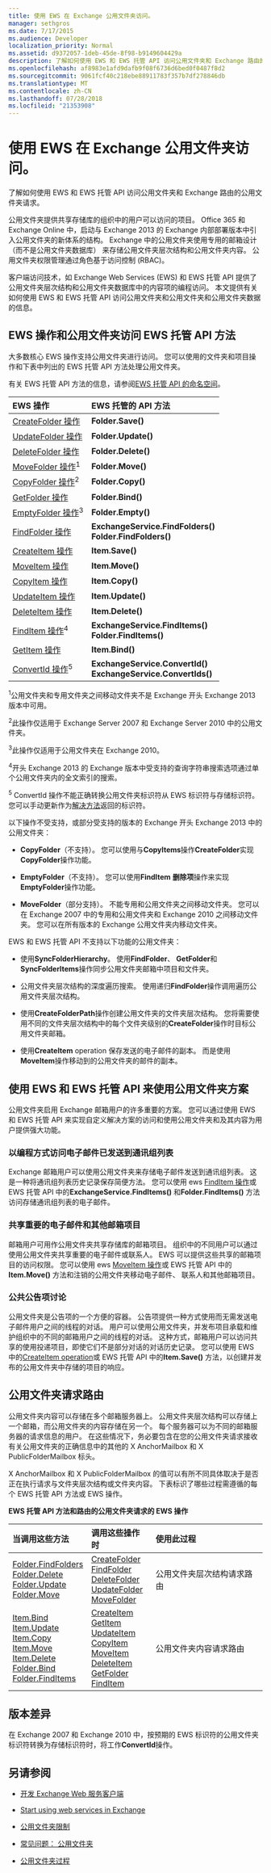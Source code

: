 ```yaml
---
title: 使用 EWS 在 Exchange 公用文件夹访问。
manager: sethgros
ms.date: 7/17/2015
ms.audience: Developer
localization_priority: Normal
ms.assetid: d9372057-1deb-45de-8f98-b9149604429a
description: 了解如何使用 EWS 和 EWS 托管 API 访问公用文件夹和 Exchange 路由的公用文件夹请求。
ms.openlocfilehash: af8983e1afd9dafb9f08f6736d6bed0f0487f8d2
ms.sourcegitcommit: 9061fcf40c218ebe88911783f357b7df278846db
ms.translationtype: MT
ms.contentlocale: zh-CN
ms.lasthandoff: 07/28/2018
ms.locfileid: "21353908"
---
```

# <a name="public-folder-access-with-ews-in-exchange"></a>使用 EWS 在 Exchange 公用文件夹访问。

了解如何使用 EWS 和 EWS 托管 API 访问公用文件夹和 Exchange 路由的公用文件夹请求。
  
公用文件夹提供共享存储库的组织中的用户可以访问的项目。 Office 365 和 Exchange Online 中，启动与 Exchange 2013 的 Exchange 内部部署版本中引入公用文件夹的新体系的结构。 Exchange 中的公用文件夹使用专用的邮箱设计 （而不是公用文件夹数据库） 来存储公用文件夹层次结构和公用文件夹内容。 公用文件夹权限管理通过角色基于访问控制 (RBAC)。
  
客户端访问技术，如 Exchange Web Services (EWS) 和 EWS 托管 API 提供了公用文件夹层次结构和公用文件夹数据库中的内容项的编程访问。 本文提供有关如何使用 EWS 和 EWS 托管 API 访问公用文件夹和公用文件夹和公用文件夹数据的信息。 
  
## <a name="ews-operations-and-ews-managed-api-methods-for-public-folder-access"></a>EWS 操作和公用文件夹访问 EWS 托管 API 方法
<a name="bk_functionality"> </a>

大多数核心 EWS 操作支持公用文件夹进行访问。 您可以使用的文件夹和项目操作和下表中列出的 EWS 托管 API 方法处理公用文件夹。
  
有关 EWS 托管 API 方法的信息，请参阅[EWS 托管 API 的命名空间](http://msdn.microsoft.com/en-us/library/jj220535%28v=exchg.80%29.aspx)。
  
|**EWS 操作**|**EWS 托管的 API 方法**|
|:-----|:-----|
|[CreateFolder 操作](http://msdn.microsoft.com/library/6f6c334c-b190-4e55-8f0a-38f2a018d1b3%28Office.15%29.aspx) <br/> |**Folder.Save()** <br/> |
|[UpdateFolder 操作](http://msdn.microsoft.com/library/3494c996-b834-4813-b1ca-d99642d8b4e7%28Office.15%29.aspx) <br/> |**Folder.Update()** <br/> |
|[DeleteFolder 操作](http://msdn.microsoft.com/library/b0f92682-4895-4bcf-a4a1-e4c2e8403979%28Office.15%29.aspx) <br/> |**Folder.Delete()** <br/> |
|[MoveFolder 操作](http://msdn.microsoft.com/library/c7233966-6c87-4a14-8156-b1610760176d%28Office.15%29.aspx)<sup>1</sup> <br/> |**Folder.Move()** <br/> |
|[CopyFolder 操作](http://msdn.microsoft.com/library/c7ea0d68-9793-4144-b378-d99536776db9%28Office.15%29.aspx)<sup>2</sup> <br/> |**Folder.Copy()** <br/> |
|[GetFolder 操作](http://msdn.microsoft.com/library/355bcf93-dc71-4493-b177-622afac5fdb9%28Office.15%29.aspx) <br/> |**Folder.Bind()** <br/> |
|[EmptyFolder 操作](http://msdn.microsoft.com/library/98161486-e2f2-480f-8d5d-708ba81b208a%28Office.15%29.aspx)<sup>3</sup> <br/> |**Folder.Empty()** <br/> |
|[FindFolder 操作](http://msdn.microsoft.com/library/7a9855aa-06cc-45ba-ad2a-645c15b7d031%28Office.15%29.aspx) <br/> |**ExchangeService.FindFolders()** <br/> **Folder.FindFolders()** <br/> |
|[CreateItem 操作](http://msdn.microsoft.com/library/78a52120-f1d0-4ed7-8748-436e554f75b6%28Office.15%29.aspx) <br/> |**Item.Save()** <br/> |
|[MoveItem 操作](http://msdn.microsoft.com/library/dcf40fa7-7796-4a5c-bf5b-7a509a18d208%28Office.15%29.aspx) <br/> |**Item.Move()** <br/> |
|[CopyItem 操作](http://msdn.microsoft.com/library/bcc68f9e-d511-4c29-bba6-ed535524624a%28Office.15%29.aspx) <br/> |**Item.Copy()** <br/> |
|[UpdateItem 操作](http://msdn.microsoft.com/library/5d027523-e0bc-4da2-b60b-0cb9fc1fdfe4%28Office.15%29.aspx) <br/> |**Item.Update()** <br/> |
|[DeleteItem 操作](http://msdn.microsoft.com/library/3e26c416-fa12-476e-bfd2-5c1f4bb7b348%28Office.15%29.aspx) <br/> |**Item.Delete()** <br/> |
|[FindItem 操作](http://msdn.microsoft.com/library/ebad6aae-16e7-44de-ae63-a95b24539729%28Office.15%29.aspx)<sup>4</sup> <br/> |**ExchangeService.FindItems()** <br/> **Folder.FindItems()** <br/> |
|[GetItem 操作](http://msdn.microsoft.com/library/e3590b8b-c2a7-4dad-a014-6360197b68e4%28Office.15%29.aspx) <br/> |**Item.Bind()** <br/> |
|[ConvertId 操作](http://msdn.microsoft.com/library/47d96cf6-9e2f-4fc0-9682-7258d3fbf918%28Office.15%29.aspx)<sup>5</sup> <br/> |**ExchangeService.ConvertId()** <br/> **ExchangeService.ConvertIds()** <br/> |
   
<sup>1</sup>公用文件夹和专用文件夹之间移动文件夹不是 Exchange 开头 Exchange 2013 版本中可用。 
  
<sup>2</sup>此操作仅适用于 Exchange Server 2007 和 Exchange Server 2010 中的公用文件夹。 
  
<sup>3</sup>此操作仅适用于公用文件夹在 Exchange 2010。 
  
<sup>4</sup>开头 Exchange 2013 的 Exchange 版本中受支持的查询字符串搜索选项通过单个公用文件夹内的全文索引的搜索。 
  
<sup>5</sup> ConvertId 操作不能正确转换公用文件夹标识符从 EWS 标识符与存储标识符。 您可以手动更新作为[解决方法](http://msdn.microsoft.com/library/47d96cf6-9e2f-4fc0-9682-7258d3fbf918%28Office.15%29.aspx#bk_usingConvertId)返回的标识符。
  
以下操作不受支持，或部分受支持的版本的 Exchange 开头 Exchange 2013 中的公用文件夹：
  
- **CopyFolder**（不支持）。 您可以使用与**CopyItems**操作**CreateFolder**实现**CopyFolder**操作功能。 
    
- **EmptyFolder**（不支持）。 您可以使用**FindItem** **删除项**操作来实现**EmptyFolder**操作功能。 
    
- **MoveFolder**（部分支持）。 不能专用和公用文件夹之间移动文件夹。 您可以在 Exchange 2007 中的专用和公用文件夹和 Exchange 2010 之间移动文件夹。 您可以在所有版本的 Exchange 公用文件夹内移动文件夹。 
    
EWS 和 EWS 托管 API 不支持以下功能的公用文件夹：
  
- 使用**SyncFolderHierarchy**。 使用**FindFolder**、 **GetFolder**和**SyncFolderItems**操作同步公用文件夹邮箱中项目和文件夹。 
    
- 公用文件夹层次结构的深度遍历搜索。 使用递归**FindFolder**操作调用遍历公用文件夹层次结构。 
    
- 使用**CreateFolderPath**操作创建公用文件夹的文件夹层次结构。 您将需要使用不同的文件夹层次结构中的每个文件夹级别的**CreateFolder**操作时目标公用文件夹邮箱。 
    
- 使用**CreateItem** operation 保存发送的电子邮件的副本。 而是使用**MoveItem**操作移动到的公用文件夹的邮件的副本。 
    
## <a name="scenarios-for-using-ews-and-the-ews-managed-api-to-work-with-public-folders"></a>使用 EWS 和 EWS 托管 API 来使用公用文件夹方案
<a name="bk_scenarios"> </a>

公用文件夹启用 Exchange 邮箱用户的许多重要的方案。 您可以通过使用 EWS 和 EWS 托管 API 来实现自定义解决方案的访问和使用公用文件夹和及其内容为用户提供强大功能。 
  
### <a name="programmatically-access-email-messages-that-have-been-sent-to-distribution-lists"></a>以编程方式访问电子邮件已发送到通讯组列表

Exchange 邮箱用户可以使用公用文件夹来存储电子邮件发送到通讯组列表。 这是一种将通讯组列表历史记录保存简便方法。 您可以使用 ews [FindItem 操作](http://msdn.microsoft.com/library/ebad6aae-16e7-44de-ae63-a95b24539729%28Office.15%29.aspx)或 EWS 托管 API 中的**ExchangeService.FindItems()** 和**Folder.FindItems()** 方法访问存储通讯组列表的电子邮件。 
  
### <a name="share-important-email-messages-and-other-mailbox-items"></a>共享重要的电子邮件和其他邮箱项目

邮箱用户可用作公用文件夹共享存储库的邮箱项目。 组织中的不同用户可以通过使用公用文件夹共享重要的电子邮件或联系人。 EWS 可以提供这些共享的邮箱项目的访问权限。 您可以使用 ews [MoveItem 操作](http://msdn.microsoft.com/library/dcf40fa7-7796-4a5c-bf5b-7a509a18d208%28Office.15%29.aspx)或 EWS 托管 API 中的**Item.Move()** 方法和注销的公用文件夹移动电子邮件、 联系人和其他邮箱项目。 
  
### <a name="public-discussions-with-post-items"></a>公共公告项讨论

公用文件夹是公告项的一个方便的容器。 公告项提供一种方式使用而无需发送电子邮件用户之间的线程的对话。 用户可以使用公用文件夹，并发布项目承载和维护组织中的不同的邮箱用户之间的线程的对话。 这种方式，邮箱用户可以访问共享的使用投递项目，即使它们不是部分对话的对话历史记录。 您可以使用 EWS 中的[CreateItem operation](http://msdn.microsoft.com/library/78a52120-f1d0-4ed7-8748-436e554f75b6%28Office.15%29.aspx)或 EWS 托管 API 中的**Item.Save()** 方法，以创建并发布的公用文件夹中存储的项目的响应。 
  
## <a name="routing-public-folder-requests"></a>公用文件夹请求路由
<a name="bk_routing"> </a>

公用文件夹内容可以存储在多个邮箱服务器上。 公用文件夹层次结构可以存储上一个邮箱，而公用文件夹的内容存储在另一个。 每个服务器可以为不同的邮箱服务器的请求信息的用户。 在这些情况下，务必要包含在您的公用文件夹请求接收有关公用文件夹的正确信息中的其他的 X AnchorMailbox 和 X PublicFolderMailbox 标头。
  
X AnchorMailbox 和 X PublicFolderMailbox 的值可以有所不同具体取决于是否正在执行请求与文件夹层次结构或文件夹内容。 下表标识了哪些过程需遵循的每个 EWS 托管 API 方法或 EWS 操作。
  
**EWS 托管 API 方法和路由的公用文件夹请求的 EWS 操作**

|**当调用这些方法**|**调用这些操作时**|**使用此过程**|
|:-----|:-----|:-----|
|[Folder.FindFolders](http://msdn.microsoft.com/en-us/library/microsoft.exchange.webservices.data.folder.findfolders%28v=exchg.80%29.aspx) <br/> [Folder.Delete](http://msdn.microsoft.com/en-us/library/microsoft.exchange.webservices.data.folder.delete%28v=exchg.80%29.aspx) <br/> [Folder.Update](http://msdn.microsoft.com/en-us/library/microsoft.exchange.webservices.data.folder.update%28v=exchg.80%29.aspx) <br/> [Folder.Move](http://msdn.microsoft.com/en-us/library/microsoft.exchange.webservices.data.folder.move%28v=exchg.80%29.aspx) <br/> |[CreateFolder](http://msdn.microsoft.com/library/6f6c334c-b190-4e55-8f0a-38f2a018d1b3%28Office.15%29.aspx) <br/> [FindFolder](http://msdn.microsoft.com/library/7a9855aa-06cc-45ba-ad2a-645c15b7d031%28Office.15%29.aspx) <br/> [DeleteFolder](http://msdn.microsoft.com/library/b0f92682-4895-4bcf-a4a1-e4c2e8403979%28Office.15%29.aspx) <br/> [UpdateFolder](http://msdn.microsoft.com/library/3494c996-b834-4813-b1ca-d99642d8b4e7%28Office.15%29.aspx) <br/> [MoveFolder](http://msdn.microsoft.com/library/c7233966-6c87-4a14-8156-b1610760176d%28Office.15%29.aspx) <br/> |公用文件夹层次结构请求路由  <br/> |
|[Item.Bind](http://msdn.microsoft.com/en-us/library/microsoft.exchange.webservices.data.item.bind%28v=exchg.80%29.aspx) <br/> [Item.Update](http://msdn.microsoft.com/en-us/library/microsoft.exchange.webservices.data.item.update%28v=exchg.80%29.aspx) <br/> [Item.Copy](http://msdn.microsoft.com/en-us/library/microsoft.exchange.webservices.data.item.copy%28v=exchg.80%29.aspx) <br/> [Item.Move](http://msdn.microsoft.com/en-us/library/microsoft.exchange.webservices.data.item.move%28v=exchg.80%29.aspx) <br/> [Item.Delete](http://msdn.microsoft.com/en-us/library/microsoft.exchange.webservices.data.item.delete%28v=exchg.80%29.aspx) <br/> [Folder.Bind](http://msdn.microsoft.com/en-us/library/microsoft.exchange.webservices.data.folder.bind%28v=exchg.80%29.aspx) <br/> [Folder.FindItems](http://msdn.microsoft.com/en-us/library/microsoft.exchange.webservices.data.folder.finditems%28v=exchg.80%29.aspx) <br/> |[CreateItem](http://msdn.microsoft.com/library/78a52120-f1d0-4ed7-8748-436e554f75b6%28Office.15%29.aspx) <br/> [GetItem](http://msdn.microsoft.com/library/e3590b8b-c2a7-4dad-a014-6360197b68e4%28Office.15%29.aspx) <br/> [UpdateItem](http://msdn.microsoft.com/library/5d027523-e0bc-4da2-b60b-0cb9fc1fdfe4%28Office.15%29.aspx) <br/> [CopyItem](http://msdn.microsoft.com/library/bcc68f9e-d511-4c29-bba6-ed535524624a%28Office.15%29.aspx) <br/> [MoveItem](http://msdn.microsoft.com/library/dcf40fa7-7796-4a5c-bf5b-7a509a18d208%28Office.15%29.aspx) <br/> [DeleteItem](../web-service-reference/deleteitem-operation.md) <br/> [GetFolder](http://msdn.microsoft.com/library/355bcf93-dc71-4493-b177-622afac5fdb9%28Office.15%29.aspx) <br/> [FindItem](http://msdn.microsoft.com/library/ebad6aae-16e7-44de-ae63-a95b24539729%28Office.15%29.aspx) <br/> |公用文件夹内容请求路由  <br/> |
   
## <a name="version-differences"></a>版本差异
<a name="VersionDifferences"> </a>

在 Exchange 2007 和 Exchange 2010 中，按预期的 EWS 标识符的公用文件夹标识符转换为存储标识符时，将工作**ConvertId**操作。 
  
## <a name="see-also"></a>另请参阅


- [开发 Exchange Web 服务客户端](develop-web-service-clients-for-exchange.md)
    
- [Start using web services in Exchange](start-using-web-services-in-exchange.md)
    
- [公用文件夹限制](http://technet.microsoft.com/en-us/library/dn594582%28v=exchg.150%29.aspx)
    
- [常见问题： 公用文件夹](http://technet.microsoft.com/en-us/library/jj552408.aspx)
    
- [公用文件夹过程](http://technet.microsoft.com/en-us/library/jj657481.aspx)
    

